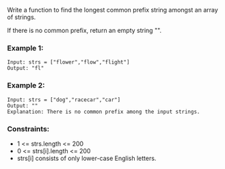 Write a function to find the longest common prefix string amongst an array of strings.

If there is no common prefix, return an empty string "".

### Example 1:
```
Input: strs = ["flower","flow","flight"]
Output: "fl"
```

### Example 2:
```
Input: strs = ["dog","racecar","car"]
Output: ""
Explanation: There is no common prefix among the input strings.
```

### Constraints:
- 1 <= strs.length <= 200
- 0 <= strs[i].length <= 200
- strs[i] consists of only lower-case English letters.